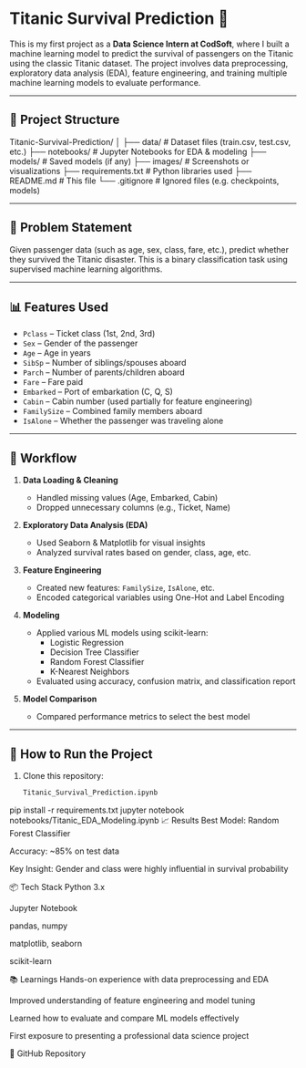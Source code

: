 # Titanic Survival Prediction 🚢

This is my first project as a **Data Science Intern at CodSoft**, where I built a machine learning model to predict the survival of passengers on the Titanic using the classic Titanic dataset. The project involves data preprocessing, exploratory data analysis (EDA), feature engineering, and training multiple machine learning models to evaluate performance.

---

## 📁 Project Structure

Titanic-Survival-Prediction/
│
├── data/                  # Dataset files (train.csv, test.csv, etc.)
├── notebooks/             # Jupyter Notebooks for EDA & modeling
├── models/                # Saved models (if any)
├── images/                # Screenshots or visualizations
├── requirements.txt       # Python libraries used
├── README.md              # This file
└── .gitignore             # Ignored files (e.g. checkpoints, models)

---

## 📌 Problem Statement

Given passenger data (such as age, sex, class, fare, etc.), predict whether they survived the Titanic disaster. This is a binary classification task using supervised machine learning algorithms.

---

## 📊 Features Used

- `Pclass` – Ticket class (1st, 2nd, 3rd)
- `Sex` – Gender of the passenger
- `Age` – Age in years
- `SibSp` – Number of siblings/spouses aboard
- `Parch` – Number of parents/children aboard
- `Fare` – Fare paid
- `Embarked` – Port of embarkation (C, Q, S)
- `Cabin` – Cabin number (used partially for feature engineering)
- `FamilySize` – Combined family members aboard
- `IsAlone` – Whether the passenger was traveling alone

---

## 🧠 Workflow

1. **Data Loading & Cleaning**
   - Handled missing values (Age, Embarked, Cabin)
   - Dropped unnecessary columns (e.g., Ticket, Name)

2. **Exploratory Data Analysis (EDA)**
   - Used Seaborn & Matplotlib for visual insights
   - Analyzed survival rates based on gender, class, age, etc.

3. **Feature Engineering**
   - Created new features: `FamilySize`, `IsAlone`, etc.
   - Encoded categorical variables using One-Hot and Label Encoding

4. **Modeling**
   - Applied various ML models using scikit-learn:
     - Logistic Regression
     - Decision Tree Classifier
     - Random Forest Classifier
     - K-Nearest Neighbors
   - Evaluated using accuracy, confusion matrix, and classification report

5. **Model Comparison**
   - Compared performance metrics to select the best model

---

## 🚀 How to Run the Project

1. Clone this repository:
   ```bash
   Titanic_Survival_Prediction.ipynb
   
pip install -r requirements.txt
jupyter notebook notebooks/Titanic_EDA_Modeling.ipynb
📈 Results
Best Model: Random Forest Classifier

Accuracy: ~85% on test data

Key Insight: Gender and class were highly influential in survival probability

📦 Tech Stack
Python 3.x

Jupyter Notebook

pandas, numpy

matplotlib, seaborn

scikit-learn

📚 Learnings
Hands-on experience with data preprocessing and EDA

Improved understanding of feature engineering and model tuning

Learned how to evaluate and compare ML models effectively

First exposure to presenting a professional data science project

🔗 GitHub Repository
